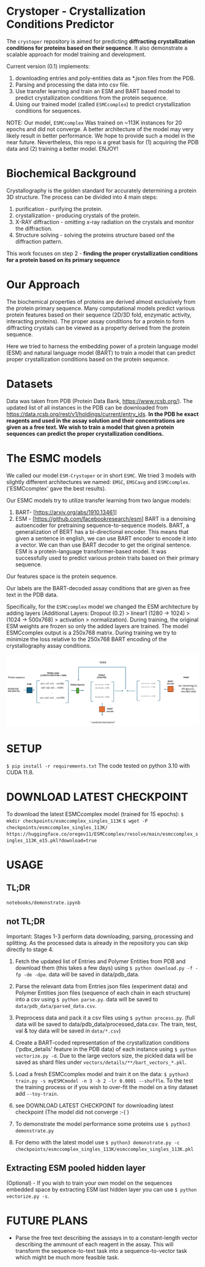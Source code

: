 # Crystoper - Crystallization Conditions Predictor  
The `crystoper` repository is aimed for predicting **diffracting crystallization conditions for proteins based on their sequence**. 
It also demonstrate a scalable approach for model training and development.

Current version (0.1) implements:
1. downloading entries and poly-entities data as *.json files from the PDB.
2. Parsing and processing the data into csv file.
3. Use transfer learning and train an ESM and BART based model to predict crystallization conditions from the protein sequence.
4. Using our trained model (called `ESMCcomplex`) to predict crystallization conditions for sequences.

NOTE: Our model, `ESMCcomplex` Was trained on ~113K instances for 20 epochs and did not converge. A better architecture of the model  may very likely result in better performance. We hope to provide such a model in the near future. Nevertheless, this repo is a great basis for (1) acquiring the PDB data and (2) training a better model. ENJOY!

# Biochemical Background
Crystallography is the golden standard for accurately determining a protein 3D structure.
The process can be divided into 4 main steps:
1. purification - purifying the protein.
2. crystallization - producing crystals of the protein.
3. X-RAY diffraction - omitting x-ray radiation on the crystals and monitor the diffraction.
4. Structure solving - solving the proteins structure based onf the diffraction pattern.

This work focuses on step 2 - **finding the proper crystallization conditions for a protein based on its primary sequence**

# Our Approach
The biochemical properties of proteins are derived almost exclusively from the protein primary sequence. Many computational models predict various protein features based on their sequence (2D/3D fold, enzymatic activity, interacting proteins). The proper assay conditions for a protein to form diffracting crystals can be viewed as a property derived from the protein sequence.

Here we tried to harness the embedding power of a protein language model (ESM) and natural language model (BART) to train a model that can predict proper crystallization conditions based on the protein sequence.

# Datasets
Data was taken from PDB (Protein Data Bank, https://www.rcsb.org/).
The updated list of all instances in the PDB can be downloaded from https://data.rcsb.org/rest/v1/holdings/current/entry_ids.
**In the PDB he exact reagents and used in the assay solution and their concentrations are given as a free text. We wish to train a model that given a protein sequences can predict the proper crystallization conditions.**

# The ESMC models
We called our model `ESM-Crystoper` or in short `ESMC`.
We tried 3 models with slightly different architectures we named: `EMSC`, `EMSCavg` and `ESMCcomplex`. ('ESMCcomplex' gave the best results).

Our ESMC models try to utilize transfer learning from two langue models:
1. BART- [https://arxiv.org/abs/1910.13461]
2. ESM - [https://github.com/facebookresearch/esm]
BART is a denoising autoencoder for pretraining sequence-to-sequence models. BART, a generalization of BERT has a bi-directional encoder. This means that given a sentence in english, we can use BART encoder to encode it into a vector. We can than use BART decoder to get the original sentence.
ESM is a protein-language transformer-based model. It was successfully used to predict various protein traits based on their primary sequence.

Our features space is the protein sequence.

Our labels are the BART-decoded assay conditions that are given as free text in the PDB data.

Specifically, for the `ESMCcomplex` model we changed the ESM architecture by adding layers (Additional Layers:  Dropout (0.2) > linear1 (1280 → 1024) > (1024 → 500x768) >  activation > normalization). During training, the original ESM weights are frozen so only the added layers are trained. 
The model ESMCcomplex output is a 250x768 matrix. 
During training we try to minimize the loss relative to the 250x768 BART encoding of the crystallography assay conditions.

![alt text](Untitled.png)

# SETUP
`$ pip install -r requirements.txt`
The code tested on python 3.10 with CUDA 11.8.

# DOWNLOAD LATEST CHECKPOINT
To download the latest ESMCcomplex model (trained for 15 epochs):
`$ mkdir checkpoints/esmccomplex_singles_113K`
`$ wget -P checkpoints/esmccomplex_singles_113K/ https://huggingface.co/oregev11/ESMCcomplex/resolve/main/esmccomplex_singles_113K_e15.pkl?download=true`


# USAGE
## TL;DR
`notebooks/demonstrate.ipynb`

## not TL;DR

Important: Stages 1-3 perform data downloading, parsing, processing and splitting. As the processed data is already in the repository you can skip directly to stage 4.

1. Fetch the updated list of Entries and Polymer Entities from PDB and download them (this takes a few days) using `$ python download.py -f -fp -de -dpe`.
data will be saved in data/pdb_data.
2. Parse the relevant data from Entries json files (experiment data) and Polymer Entities json files (sequence of each chain in each structure) into a csv using `$ python parse.py`.
data will be saved to `data/pdb_data/parsed_data.csv`.
3. Preprocess data and pack it a csv files using `$ python process.py`. (full data will be saved to data/pdb_data/processed_data.csv. The train, test, val & toy data will be saved in `data/*.csv`)

4. Create a BART-coded representation of the crystallization conditions ('pdbx_details' feature in the PDB data) of each instance using `$ python vectorize.py -d`. Due to the large vectors size, the pickled data will be saved as shard files under `vectors/details/**/bart_vectors_*.pkl`.
5. Load a fresh ESMCcomplex model and train it on the data: `$ python3 train.py -s myESMCmodel -n 3 -b 2 -lr 0.0001 --shuffle`. To the test the training process or if you wish to over-fit the model on a tiny dataset add `--toy-train`. 

6. see DOWNLOAD LATEST CHECKPOINT for downloading latest checkpoint (The model did not converge :-( )

7. To demonstrate the model performance some proteins use `$ python3 demonstrate.py`
8. For demo with the latest model use `$ python3 demonstrate.py -c checkpoints/esmccomplex_singles_113K/esmccomplex_singles_113K.pkl`

## Extracting ESM pooled hidden layer
(Optional) - If you wish to train your own model on the sequences embedded space by extracting ESM last hidden layer you can use  `$ python vectorize.py -s`.

# FUTURE PLANS
- Parse the free text describing the asssays in to a constant-length vector describing the ammount of each reagent in the assay. This will transform the sequence-to-text task into a sequence-to-vector task which might be much more feasible task.







